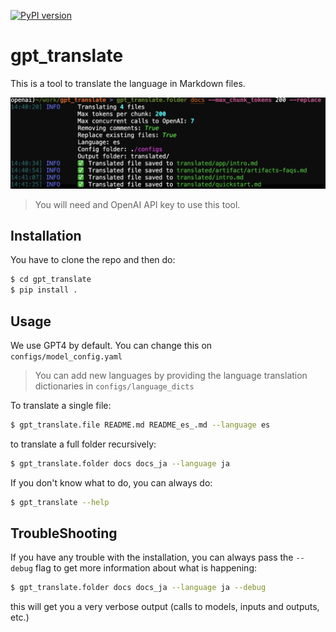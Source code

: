 [![PyPI version](https://badge.fury.io/py/gpt_translate.svg)](https://badge.fury.io/py/gpt_translate)

# gpt_translate
This is a tool to translate the language in Markdown files.

![](assets/screenshot.png)



> You will need and OpenAI API key to use this tool.

## Installation
You have to clone the repo and then do:

```bash
$ cd gpt_translate
$ pip install .
```
## Usage

We use GPT4 by default. You can change this on `configs/model_config.yaml`

> You can add new languages by providing the language translation dictionaries in `configs/language_dicts`


To translate a single file:

```bash
$ gpt_translate.file README.md README_es_.md --language es
```

to translate a full folder recursively:

```bash
$ gpt_translate.folder docs docs_ja --language ja
```

If you don't know what to do, you can always do:

```bash
$ gpt_translate --help
```

## TroubleShooting

If you have any trouble with the installation, you can always pass the `--debug` flag to get more information about what is happening:

```bash
$ gpt_translate.folder docs docs_ja --language ja --debug
```
this will get you a very verbose output (calls to models, inputs and outputs, etc.)